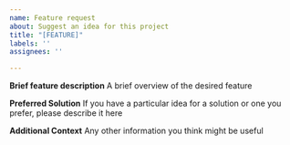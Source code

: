 ```yaml
---
name: Feature request
about: Suggest an idea for this project
title: "[FEATURE]"
labels: ''
assignees: ''

---
```


**Brief feature description**
A brief overview of the desired feature

**Preferred Solution**
If you have a particular idea for a solution or one you prefer, please describe it here

**Additional Context**
Any other information you think might be useful
